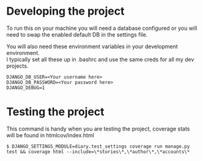 # Developing the project

To run this on your machine you will need a database configured or you will need to swap the
enabled default DB in the settings file.

You will also need these environment variables in your development environment.  
I typically set all these up in .bashrc and use the same creds for all my dev projects.

```
DJANGO_DB_USER=<Your username here>
DJANGO_DB_PASSWORD=<Your password here>
DJANGO_DEBUG=1
````


# Testing the project

This command is handy when you are testing the project, coverage stats will be found in
htmlcov/index.html

```
$ DJANGO_SETTINGS_MODULE=diary.test_settings coverage run manage.py test && coverage html --include=\*stories\*,\*author\*,\*accounts\*
```
